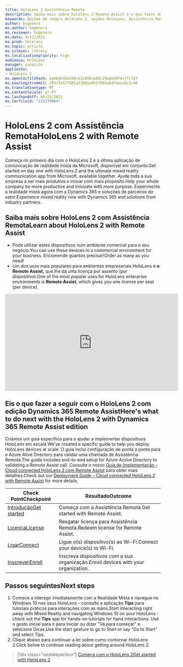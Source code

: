 ```yaml
---
title: HoloLens 2 Assistência Remota
description: Saiba mais sobre hololens 2 Remote Assist e o que fazer depois de obter um dos seus.
keywords: Opções de compra HoloLens 2, opções HoloLens, Assistência Remota
author: bogenera
ms.author: bogenera
ms.reviewer: bogenera
ms.date: 4/12/2021
ms.prod: hololens
ms.topic: article
ms.sitesec: library
ms.localizationpriority: high
audience: HoloLens
manager: yannisle
appliesto:
- HoloLens 2
ms.openlocfilehash: b10bdb55a5d9cb3c059cb85c29a0ed4f4cf7c7d7
ms.sourcegitcommit: 29573e577381a23891e9557884a6dfdaac0c1c48
ms.translationtype: MT
ms.contentlocale: pt-PT
ms.lasthandoff: 05/25/2021
ms.locfileid: "111379964"
---
```

# <a name="hololens-2-with-remote-assist"></a><span data-ttu-id="d624f-104">HoloLens 2 com Assistência Remota</span><span class="sxs-lookup"><span data-stu-id="d624f-104">HoloLens 2 with Remote Assist</span></span>

<span data-ttu-id="d624f-105">Começa no primeiro dia com o HoloLens 2 e a última aplicação de comunicação de realidade mista da Microsoft, disponível em conjunto.</span><span class="sxs-lookup"><span data-stu-id="d624f-105">Get started on day one with HoloLens 2 and the ultimate mixed reality communication app from Microsoft, available together.</span></span> <span data-ttu-id="d624f-106">Ajude toda a sua empresa a ser mais produtiva e inovar com mais propósito.</span><span class="sxs-lookup"><span data-stu-id="d624f-106">Help your whole company be more productive and innovate with more purpose.</span></span> <span data-ttu-id="d624f-107">Experimente a realidade mista agora com a Dynamics 365 e soluções de parceiros do setor.</span><span class="sxs-lookup"><span data-stu-id="d624f-107">Experience mixed reality now with Dynamics 365 and solutions from industry partners.</span></span>

## <a name="learn-about-hololens-2-with-remote-assist"></a><span data-ttu-id="d624f-108">Saiba mais sobre HoloLens 2 com Assistência Remota</span><span class="sxs-lookup"><span data-stu-id="d624f-108">Learn about HoloLens 2 with Remote Assist</span></span>
- <span data-ttu-id="d624f-109">Pode utilizar estes dispositivos num ambiente comercial para o seu negócio.</span><span class="sxs-lookup"><span data-stu-id="d624f-109">You can use these devices in a commercial environment for your business.</span></span> <span data-ttu-id="d624f-110">Encomende quantos precisar!</span><span class="sxs-lookup"><span data-stu-id="d624f-110">Order as many as you need!</span></span>
- <span data-ttu-id="d624f-111">Um dos usos mais populares para ambientes empresariais HoloLens é **o Remote Assist,** que lhe dá uma licença por assento (por dispositivo).</span><span class="sxs-lookup"><span data-stu-id="d624f-111">One of the most popular uses for HoloLens enterprise environments is **Remote Assist**, which gives you one license per seat (per device).</span></span>

<iframe width="560" height="315" src="https://www.youtube.com/embed/d3YT8j0yYl0" frameborder="0" allow="accelerometer; autoplay; clipboard-write; encrypted-media; gyroscope; picture-in-picture" allowfullscreen></iframe>

## <a name="heres-what-to-do-next-with-the-hololens-2-with-dynamics-365-remote-assist-edition"></a><span data-ttu-id="d624f-112">Eis o que fazer a seguir com o HoloLens 2 com edição Dynamics 365 Remote Assist</span><span class="sxs-lookup"><span data-stu-id="d624f-112">Here's what to do next with the HoloLens 2 with Dynamics 365 Remote Assist edition</span></span>

<span data-ttu-id="d624f-113">Criámos um guia específico para o ajudar a implementar dispositivos HoloLens em escala.</span><span class="sxs-lookup"><span data-stu-id="d624f-113">We've created a specific guide to help you deploy HoloLens devices at scale.</span></span> <span data-ttu-id="d624f-114">O guia inclui configuração de ponta a ponta para o Azure Ative Directory para validar uma chamada de Assistência Remota.</span><span class="sxs-lookup"><span data-stu-id="d624f-114">The guide includes end-to-end setup for Azure Active Directory to validating a Remote Assist call.</span></span> <span data-ttu-id="d624f-115">Consulte o nosso [Guia de Implementação – Cloud connected HoloLens 2 com Remote Assist](hololens2-cloud-connected-overview.md) para obter mais detalhes.</span><span class="sxs-lookup"><span data-stu-id="d624f-115">Check out our [Deployment Guide – Cloud connected HoloLens 2 with Remote Assist](hololens2-cloud-connected-overview.md) for more details.</span></span>

| <span data-ttu-id="d624f-116">Check Point</span><span class="sxs-lookup"><span data-stu-id="d624f-116">Checkpoint</span></span>  | <span data-ttu-id="d624f-117">Resultado</span><span class="sxs-lookup"><span data-stu-id="d624f-117">Outcome</span></span>                                |
|-------------|----------------------------------------|
| [<span data-ttu-id="d624f-118">Introdução</span><span class="sxs-lookup"><span data-stu-id="d624f-118">Get started</span></span>](https://docs.microsoft.com/dynamics365/mixed-reality/remote-assist/overview-hololens) | <span data-ttu-id="d624f-119">Começa com a Assistência Remota.</span><span class="sxs-lookup"><span data-stu-id="d624f-119">Get started with Remote Assist.</span></span>        |
| [<span data-ttu-id="d624f-120">Licença</span><span class="sxs-lookup"><span data-stu-id="d624f-120">License</span></span>](https://docs.microsoft.com/dynamics365/mixed-reality/remote-assist/deploy-remote-assist#add-and-assign-licenses)     | <span data-ttu-id="d624f-121">Resgatar licença para Assistência Remota.</span><span class="sxs-lookup"><span data-stu-id="d624f-121">Redeem license for Remote Assist.</span></span>      |
| [<span data-ttu-id="d624f-122">Ligar</span><span class="sxs-lookup"><span data-stu-id="d624f-122">Connect</span></span>](https://docs.microsoft.com/hololens/hololens-network)     | <span data-ttu-id="d624f-123">Ligue o(s) dispositivo(s) ao Wi-Fi.</span><span class="sxs-lookup"><span data-stu-id="d624f-123">Connect your device(s) to Wi-Fi.</span></span>       |
| [<span data-ttu-id="d624f-124">Inscrever</span><span class="sxs-lookup"><span data-stu-id="d624f-124">Enroll</span></span>](https://docs.microsoft.com/hololens/hololens-enroll-mdm)      | <span data-ttu-id="d624f-125">Inscreva dispositivos com a sua organização.</span><span class="sxs-lookup"><span data-stu-id="d624f-125">Enroll devices with your organization.</span></span> |

## <a name="next-steps"></a><span data-ttu-id="d624f-126">Passos seguintes</span><span class="sxs-lookup"><span data-stu-id="d624f-126">Next steps</span></span>

1. <span data-ttu-id="d624f-127">Comece a interagir imediatamente com a Realidade Mista e navegue no Windows 10 nos seus HoloLens - consulte a aplicação **Tips** para tutoriais práticos para interações com as mãos.</span><span class="sxs-lookup"><span data-stu-id="d624f-127">Start interacting right away with Mixed Reality and navigating Windows 10 on your HoloLens - check out the **Tips** app for hands-on tutorials for hand interactions.</span></span> <span data-ttu-id="d624f-128">Use o gesto inicial para ir para Iniciar ou dizer "Vá para começar" e selecione Dicas.</span><span class="sxs-lookup"><span data-stu-id="d624f-128">Use the start gesture to go to Start or say "Go to Start" and select Tips.</span></span>
1. <span data-ttu-id="d624f-129">Clique abaixo para continuar a ler sobre como contornar HoloLens 2.</span><span class="sxs-lookup"><span data-stu-id="d624f-129">Click below to continue reading about getting around HoloLens 2.</span></span>

> [!div class="nextstepaction"]
> [<span data-ttu-id="d624f-130">Começa com o HoloLens 2</span><span class="sxs-lookup"><span data-stu-id="d624f-130">Get started with HoloLens 2</span></span>](hololens2-basic-usage.md)